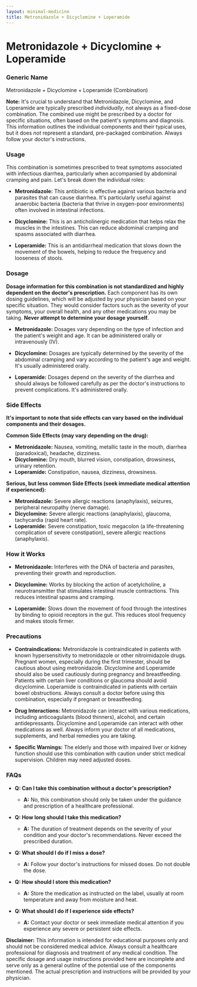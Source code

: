 ```yaml
---
layout: minimal-medicine
title: Metronidazole + Dicyclomine + Loperamide
---
```


# Metronidazole + Dicyclomine + Loperamide
### Generic Name
Metronidazole + Dicyclomine + Loperamide (Combination)

**Note:**  It's crucial to understand that Metronidazole, Dicyclomine, and Loperamide are typically prescribed *individually*, not always as a fixed-dose combination.  The combined use might be prescribed by a doctor for specific situations, often based on the patient's symptoms and diagnosis.  This information outlines the individual components and their typical uses, but it does *not* represent a standard, pre-packaged combination.  Always follow your doctor's instructions.


### Usage

This combination is sometimes prescribed to treat symptoms associated with infectious diarrhea, particularly when accompanied by abdominal cramping and pain. Let's break down the individual roles:

* **Metronidazole:** This antibiotic is effective against various bacteria and parasites that can cause diarrhea.  It's particularly useful against anaerobic bacteria (bacteria that thrive in oxygen-poor environments) often involved in intestinal infections.

* **Dicyclomine:** This is an anticholinergic medication that helps relax the muscles in the intestines. This can reduce abdominal cramping and spasms associated with diarrhea.

* **Loperamide:**  This is an antidiarrheal medication that slows down the movement of the bowels, helping to reduce the frequency and looseness of stools.


### Dosage

**Dosage information for this combination is not standardized and highly dependent on the doctor's prescription.** Each component has its own dosing guidelines, which will be adjusted by your physician based on your specific situation.  They would consider factors such as the severity of your symptoms, your overall health, and any other medications you may be taking.  **Never attempt to determine your dosage yourself.**

* **Metronidazole:** Dosages vary depending on the type of infection and the patient's weight and age.  It can be administered orally or intravenously (IV).

* **Dicyclomine:** Dosages are typically determined by the severity of the abdominal cramping and vary according to the patient's age and weight. It's usually administered orally.

* **Loperamide:** Dosages depend on the severity of the diarrhea and should always be followed carefully as per the doctor's instructions to prevent complications. It's administered orally.


### Side Effects

**It's important to note that side effects can vary based on the individual components and their dosages.**

**Common Side Effects (may vary depending on the drug):**

* **Metronidazole:** Nausea, vomiting, metallic taste in the mouth, diarrhea (paradoxical), headache, dizziness.
* **Dicyclomine:** Dry mouth, blurred vision, constipation, drowsiness, urinary retention.
* **Loperamide:** Constipation, nausea, dizziness, drowsiness.


**Serious, but less common Side Effects (seek immediate medical attention if experienced):**

* **Metronidazole:**  Severe allergic reactions (anaphylaxis), seizures, peripheral neuropathy (nerve damage).
* **Dicyclomine:**  Severe allergic reactions (anaphylaxis), glaucoma, tachycardia (rapid heart rate).
* **Loperamide:**  Severe constipation, toxic megacolon (a life-threatening complication of severe constipation), severe allergic reactions (anaphylaxis).


### How it Works

* **Metronidazole:** Interferes with the DNA of bacteria and parasites, preventing their growth and reproduction.

* **Dicyclomine:** Works by blocking the action of acetylcholine, a neurotransmitter that stimulates intestinal muscle contractions.  This reduces intestinal spasms and cramping.

* **Loperamide:** Slows down the movement of food through the intestines by binding to opioid receptors in the gut. This reduces stool frequency and makes stools firmer.


### Precautions

* **Contraindications:**  Metronidazole is contraindicated in patients with known hypersensitivity to metronidazole or other nitroimidazole drugs.  Pregnant women, especially during the first trimester, should be cautious about using metronidazole.  Dicyclomine and Loperamide should also be used cautiously during pregnancy and breastfeeding. Patients with certain liver conditions or glaucoma should avoid dicyclomine.  Loperamide is contraindicated in patients with certain bowel obstructions.  Always consult a doctor before using this combination, especially if pregnant or breastfeeding.

* **Drug Interactions:** Metronidazole can interact with various medications, including anticoagulants (blood thinners), alcohol, and certain antidepressants. Dicyclomine and Loperamide can interact with other medications as well.  Always inform your doctor of all medications, supplements, and herbal remedies you are taking.

* **Specific Warnings:**  The elderly and those with impaired liver or kidney function should use this combination with caution under strict medical supervision.  Children may need adjusted doses.

### FAQs

* **Q: Can I take this combination without a doctor's prescription?**
    * **A:** No, this combination should only be taken under the guidance and prescription of a healthcare professional.

* **Q: How long should I take this medication?**
    * **A:** The duration of treatment depends on the severity of your condition and your doctor's recommendations.  Never exceed the prescribed duration.

* **Q: What should I do if I miss a dose?**
    * **A:** Follow your doctor's instructions for missed doses.  Do not double the dose.

* **Q: How should I store this medication?**
    * **A:** Store the medication as instructed on the label, usually at room temperature and away from moisture and heat.

* **Q:  What should I do if I experience side effects?**
    * **A:** Contact your doctor or seek immediate medical attention if you experience any severe or persistent side effects.


**Disclaimer:** This information is intended for educational purposes only and should not be considered medical advice. Always consult a healthcare professional for diagnosis and treatment of any medical condition.  The specific dosage and usage instructions provided here are incomplete and serve only as a general outline of the potential use of the components mentioned. The actual prescription and instructions will be provided by your physician.
